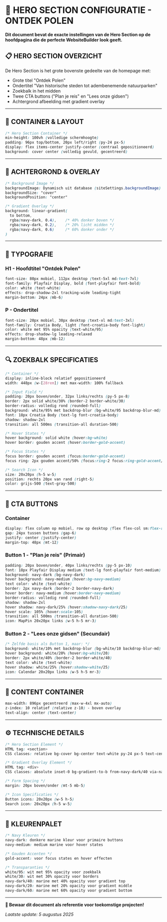# 🎯 HERO SECTION CONFIGURATIE - ONTDEK POLEN

**Dit document bevat de exacte instellingen van de Hero Section op de hoofdpagina die de perfecte WebsiteBuilder look geeft.**

## 📋 HERO SECTION OVERZICHT

De Hero Section is het grote bovenste gedeelte van de homepage met:
- Grote titel "Ontdek Polen"
- Ondertitel "Van historische steden tot adembenemende natuurparken"
- Zoekbalk in het midden
- Twee CTA buttons ("Plan je reis" en "Lees onze gidsen")
- Achtergrond afbeelding met gradient overlay

---

## 🎯 CONTAINER & LAYOUT

```css
/* Hero Section Container */
min-height: 100vh (volledige schermhoogte)
padding: 96px top/bottom, 20px left/right (py-24 px-5)
display: flex items-center justify-center (centraal gepositioneerd)
background: cover center (volledig gevuld, gecentreerd)
```

---

## 🎨 ACHTERGROND & OVERLAY

```css
/* Background Image */
backgroundImage: Dynamisch uit database (siteSettings.backgroundImage)
backgroundSize: "cover"
backgroundPosition: "center"

/* Gradient Overlay */
background: linear-gradient(
  to bottom,
  rgba(navy-dark, 0.4),    /* 40% donker boven */
  rgba(navy-dark, 0.2),    /* 20% licht midden */
  rgba(navy-dark, 0.6)     /* 60% donker onder */
)
```

---

## 📝 TYPOGRAFIE

### H1 - Hoofdtitel "Ontdek Polen"
```css
font-size: 80px mobiel, 112px desktop (text-5xl md:text-7xl)
font-family: Playfair Display, bold (font-playfair font-bold)
color: white (text-white)
effects: drop-shadow-2xl tracking-wide leading-tight
margin-bottom: 24px (mb-6)
```

### P - Ondertitel
```css
font-size: 20px mobiel, 30px desktop (text-xl md:text-3xl)
font-family: Croatia Body, light (font-croatia-body font-light)
color: white met 95% opacity (text-white/95)
effects: drop-shadow-lg leading-relaxed
margin-bottom: 48px (mb-12)
```

---

## 🔍 ZOEKBALK SPECIFICATIES

```css
/* Container */
display: inline-block relatief gepositioneerd
width: 448px (w-[28rem]) met max-width: 100% fallback

/* Input Field */
padding: 20px boven/onder, 32px links/rechts (py-5 px-8)
border: 2px solid white/30% (border-2 border-white/30)
border-radius: volledig rond (rounded-full)
background: white/95% met backdrop-blur (bg-white/95 backdrop-blur-md)
font: 18px Croatia Body (text-lg font-croatia-body)
shadow: shadow-2xl
transition: all 500ms (transition-all duration-500)

/* Hover States */
hover background: solid white (hover:bg-white)
hover border: gouden accent (hover:border-gold-accent)

/* Focus States */
focus border: gouden accent (focus:border-gold-accent)
focus ring: 2px gouden accent/50% (focus:ring-2 focus:ring-gold-accent/50)

/* Search Icon */
size: 20x20px (h-5 w-5)
position: rechts 20px van rand (right-5)
color: grijs-500 (text-gray-500)
```

---

## 🎯 CTA BUTTONS

### Container
```css
display: flex column op mobiel, row op desktop (flex flex-col sm:flex-row)
gap: 24px tussen buttons (gap-6)
justify: center (justify-center)
margin-top: 48px (mt-12)
```

### Button 1 - "Plan je reis" (Primair)
```css
padding: 20px boven/onder, 40px links/rechts (py-5 px-10)
font: 18px Playfair Display medium (text-lg font-playfair font-medium)
background: navy-dark (bg-navy-dark)
hover background: navy-medium (hover:bg-navy-medium)
text color: white (text-white)
border: 2px navy-dark (border-2 border-navy-dark)
hover border: navy-medium (hover:border-navy-medium)
border-radius: volledig rond (rounded-full)
shadow: shadow-2xl
hover shadow: navy-dark/25% (hover:shadow-navy-dark/25)
hover scale: 105% (hover:scale-105)
transition: all 500ms (transition-all duration-500)
icon: MapPin 20x20px links (w-5 h-5 mr-3)
```

### Button 2 - "Lees onze gidsen" (Secundair)
```css
/* Zelfde basis als Button 1, maar: */
background: white/10% met backdrop-blur (bg-white/10 backdrop-blur-md)
hover background: white/20% (hover:bg-white/20)
border: 2px white/40% (border-2 border-white/40)
text color: white (text-white)
hover shadow: white/25% (hover:shadow-white/25)
icon: Calendar 20x20px links (w-5 h-5 mr-3)
```

---

## 📐 CONTENT CONTAINER

```css
max-width: 896px gecentreerd (max-w-4xl mx-auto)
z-index: 10 relatief (relative z-10) - boven overlay
text-align: center (text-center)
```

---

## ⚙️ TECHNISCHE DETAILS

```css
/* Hero Section Element */
HTML tag: <section>
CSS classes: relative bg-cover bg-center text-white py-24 px-5 text-center min-h-screen flex items-center justify-center

/* Gradient Overlay Element */
HTML tag: <div>
CSS classes: absolute inset-0 bg-gradient-to-b from-navy-dark/40 via-navy-dark/20 to-navy-dark/60

/* Form Spacing */
margin: 20px boven/onder (mt-5 mb-5)

/* Icon Specificaties */
Button icons: 20x20px (w-5 h-5)
Search icon: 20x20px (h-5 w-5)
```

---

## 🎨 KLEURENPALET

```css
/* Navy Kleuren */
navy-dark: donkere marine kleur voor primaire buttons
navy-medium: medium marine voor hover states

/* Gouden Accenten */
gold-accent: voor focus states en hover effecten

/* Transparanties */
white/95: wit met 95% opacity voor zoekbalk
white/30: wit met 30% opacity voor borders
navy-dark/40: marine met 40% opacity voor gradient top
navy-dark/20: marine met 20% opacity voor gradient middle  
navy-dark/60: marine met 60% opacity voor gradient bottom
```

---

**💾 Bewaar dit document als referentie voor toekomstige projecten!**

*Laatste update: 5 augustus 2025*